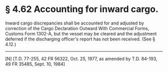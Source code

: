 # § 4.62   Accounting for inward cargo.

Inward cargo discrepancies shall be accounted for and adjusted by correction of the Cargo Declaration Outward With Commercial Forms, Customs Form 1302-A, but the vessel may be cleared and the adjustment deferred if the discharging officer's report has not been received. (See § 4.12.)



---

[N] [T.D. 77-255, 42 FR 56322, Oct. 25, 1977, as amended by T.D. 84-193, 49 FR 35485, Sept. 10, 1984]




